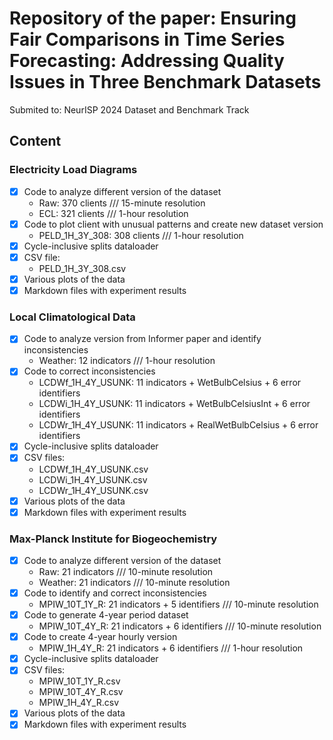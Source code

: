 # Repository of the paper: Ensuring Fair Comparisons in Time Series Forecasting: Addressing Quality Issues in Three Benchmark Datasets
Submited to: NeurISP 2024 Dataset and Benchmark Track

## Content

### Electricity Load Diagrams
 * [x] Code to analyze different version of the dataset
   * Raw: 370 clients /// 15-minute resolution
   * ECL: 321 clients /// 1-hour resolution 
 * [x] Code to plot client with unusual patterns and create new dataset version
   * PELD_1H_3Y_308: 308 clients /// 1-hour resolution
 * [x] Cycle-inclusive splits dataloader
 * [x] CSV file:
   * PELD_1H_3Y_308.csv
 * [x] Various plots of the data
 * [x] Markdown files with experiment results

### Local Climatological Data
 * [x] Code to analyze version from Informer paper and identify inconsistencies
   * Weather: 12 indicators /// 1-hour resolution
 * [x] Code to correct inconsistencies
   * LCDWf_1H_4Y_USUNK: 11 indicators + WetBulbCelsius + 6 error identifiers
   * LCDWi_1H_4Y_USUNK: 11 indicators + WetBulbCelsiusInt + 6 error identifiers
   * LCDWr_1H_4Y_USUNK: 11 indicators + RealWetBulbCelsius + 6 error identifiers
 * [x] Cycle-inclusive splits dataloader
 * [x] CSV files:
   * LCDWf_1H_4Y_USUNK.csv
   * LCDWi_1H_4Y_USUNK.csv
   * LCDWr_1H_4Y_USUNK.csv
 * [x] Various plots of the data
 * [x] Markdown files with experiment results

### Max-Planck Institute for Biogeochemistry 
 * [x] Code to analyze different version of the dataset
   * Raw: 21 indicators /// 10-minute resolution
   * Weather: 21 indicators /// 10-minute resolution
 * [x] Code to identify and correct inconsistencies
   * MPIW_10T_1Y_R: 21 indicators + 5 identifiers /// 10-minute resolution
 * [x] Code to generate 4-year period dataset
   * MPIW_10T_4Y_R: 21 indicators + 6 identifiers /// 10-minute resolution
 * [x] Code to create 4-year hourly version
   * MPIW_1H_4Y_R: 21 indicators + 6 identifiers /// 1-hour resolution
 * [x] Cycle-inclusive splits dataloader
 * [x] CSV files:
   * MPIW_10T_1Y_R.csv
   * MPIW_10T_4Y_R.csv
   * MPIW_1H_4Y_R.csv
 * [x] Various plots of the data 
 * [x] Markdown files with experiment results